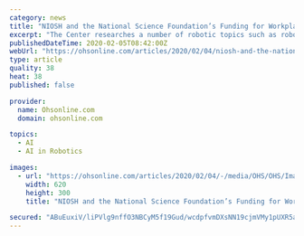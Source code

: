```yaml
---
category: news
title: "NIOSH and the National Science Foundation’s Funding for Workplace Robots"
excerpt: "The Center researches a number of robotic topics such as robotic cells and cages away from human workers, emerging robotic technologies, wearable robotics or powered exoskeletons, remotely controlled or autonomous vehicles and drones, and future robots using advanced artificial intelligence."
publishedDateTime: 2020-02-05T08:42:00Z
webUrl: "https://ohsonline.com/articles/2020/02/04/niosh-and-the-national-science-foundations-funding-for-workplace-robots.aspx?admgarea=ht.ConfinedSpaces"
type: article
quality: 38
heat: 38
published: false

provider:
  name: Ohsonline.com
  domain: ohsonline.com

topics:
  - AI
  - AI in Robotics

images:
  - url: "https://ohsonline.com/articles/2020/02/04/-/media/OHS/OHS/Images/2020/01/LonelyAmericans.jpg"
    width: 620
    height: 300
    title: "NIOSH and the National Science Foundation’s Funding for Workplace Robots"

secured: "ABuEuxiV/liPVlg9nffO3NBCyM5f19Gud/wcdpfvmDXsNN19cjmVMy1pUXR5aP8EmW3bjOA/mNfielulHFBFara8hPeg9is2OqH3d0WWPcr0j1K17gVMozE3b1ibbUfO4q62oQfTQ0vT8sKL1E/yuxER4SfqiV8a9begD3ekC2IRttRCTlWw0tnomM8OJZUPo5bpmVxlM1z0kL/LjuJbDmWTKSIuYt7O7EuqvP0Bn41j7HjXjtNBNM4pVpg43mxrvKujvBhdGwgtaFdAv+hEs3wo9QiaGjhWjCjZInRGdNXH8Z+IDOp5bykquHscd7HY;EmqE+KWIzdnZCdXWIRluGQ=="
---
```


